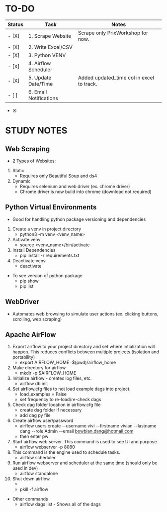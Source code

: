 # TO-DO
| Status | Task                      | Notes                                           |
|--------|---------------------------|-------------------------------------------------|
| - [X]  | 1. Scrape Website         | Scrape only PrixWorkshop for now.               |
| - [X]  | 2. Write Excel/CSV        |                                                 |
| - [X]  | 3. Python VENV            |                                                 |
| - [X]  | 4. Airflow Scheduler      |                                                 |
| - [X]  | 5. Update Date/Time       | Added updated_time col in excel to track.       |
| - [ ]  | 6. Email Notifications    |                                                 |

* [X]

# STUDY NOTES
## Web Scraping
-  2 Types of Websites:
1. Static
    - Requires only Beautiful Soup and ds4
2. Dynamic
    - Requires selenium and web driver (ex. chrome driver)
    - Chrome driver is now build into chrome (download not required)

## Python Virtual Environments
- Good for handling python package versioning and dependencies
1. Create a venv in project directory
    - python3 -m venv <venv_name>
2. Activate venv
    - source <venv_name>/bin/activate
3. Install Dependencies
    - pip install -r requirements.txt
4. Deactivate venv
    - deactivate
- To see version of python package
    - pip show <package name>
    - pip list

## WebDriver
- Automates web browsing to simulate user actions (ex. clicking buttons, scrolling, web scraping)

## Apache AirFlow
1. Export airflow to your project directory and set where intialization will happen. This reduces conflicts between multiple projects (isolation and portability)
    - export AIRFLOW_HOME=$(pwd)/airflow_home
2. Make directory for airflow
    - mkdir -p $AIRFLOW_HOME
3. Initialize airflow - creates log files, etc.
    - airflow db init
4. Set airflow.cfg files to not load example dags into project.
    - load_examples = False
    - set frequency to re-load/re-check dags
5. Check dag folder location in airflow.cfg file
    - create dag folder if necessary
    - add dag py file
6. Create airflow user/password
    - airflow users create --username vivi --firstname vivian --lastname dang --role Admin --email bowbian.dang@hotmail.com
    - then enter pw
7. Start airflow web server. This command is used to see UI and purpose
    - airflow webserver -p 8080
8. This command is the engine used to schedule tasks.
    - airflow scheduler
9. Run airflow webserver and scheduler at the same time (should only be used in dev)
    - airflow standalone
10. Shut down airflow
    - <ctrl c>
    - pkill -f airflow
- Other commands
    - airflow dags list - Shows all of the dags